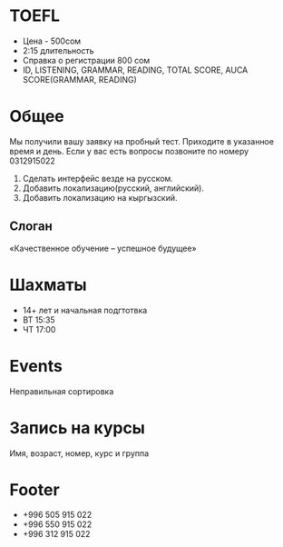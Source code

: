# TOEFL

-   Цена - 500сом
-   2:15 длительность
-   Справка о регистрации 800 сом
-   ID, LISTENING, GRAMMAR, READING, TOTAL SCORE, AUCA SCORE(GRAMMAR, READING)

# Общее

Мы получили вашу заявку на пробный тест. Приходите в указанное время и день. Если у вас есть вопросы позвоните по номеру 0312915022

1. Сделать интерфейс везде на русском.
1. Добавить локализацию(русский, английский).
1. Добавить локализацию на кыргызский.

## Слоган

«Качественное обучение – успешное будущее»

# Шахматы

-   14+ лет и начальная подгтотвка
-   ВТ 15:35
-   ЧТ 17:00

# Events

Неправильная сортировка

# Запись на курсы

Имя, возраст, номер, курс и группа

# Footer

-   +996 505 915 022
-   +996 550 915 022
-   +996 312 915 022
